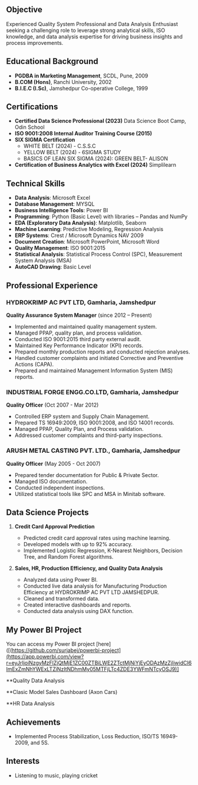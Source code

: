 ## Objective
Experienced Quality System Professional and Data Analysis Enthusiast seeking a challenging role to leverage strong analytical skills, ISO knowledge, and data analysis expertise for driving business insights and process improvements.

## Educational Background
- **PGDBA in Marketing Management**, SCDL, Pune, 2009
- **B.COM (Hons)**, Ranchi University, 2002
- **B.I.E.C (I.Sc)**, Jamshedpur Co-operative College, 1999

## Certifications
- **Certified Data Science Professional (2023)**
  Data Science Boot Camp, Odin School
- **ISO 9001:2008 Internal Auditor Training Course (2015)**
- **SIX SIGMA Certification**
  - WHITE BELT (2024) - C.S.S.C
  - YELLOW BELT (2024) - 6SIGMA STUDY
  - BASICS OF LEAN SIX SIGMA (2024): GREEN BELT- ALISON
- **Certification of Business Analytics with Excel (2024)**
  Simplilearn

## Technical Skills
- **Data Analysis**: Microsoft Excel
- **Database Management**: MYSQL
- **Business Intelligence Tools**: Power BI
- **Programming**: Python (Basic Level) with libraries – Pandas and NumPy
- **EDA (Exploratory Data Analysis)**: Matplotlib, Seaborn
- **Machine Learning**: Predictive Modeling, Regression Analysis
- **ERP Systems**: Crest / Microsoft Dynamics NAV 2009
- **Document Creation**: Microsoft PowerPoint, Microsoft Word
- **Quality Management**: ISO 9001:2015
- **Statistical Analysis**: Statistical Process Control (SPC), Measurement System Analysis (MSA)
- **AutoCAD Drawing**: Basic Level

## Professional Experience
### HYDROKRIMP AC PVT LTD, Gamharia, Jamshedpur
**Quality Assurance System Manager** (since 2012 – Present)
- Implemented and maintained quality management system.
- Managed PPAP, quality plan, and process validation.
- Conducted ISO 9001:2015 third party external audit.
- Maintained Key Performance Indicator (KPI) records.
- Prepared monthly production reports and conducted rejection analyses.
- Handled customer complaints and initiated Corrective and Preventive Actions (CAPA).
- Prepared and maintained Management Information System (MIS) reports.

### INDUSTRIAL FORGE ENGG.CO.LTD, Gamharia, Jamshedpur
**Quality Officer** (Oct 2007 - Mar 2012)
- Controlled ERP system and Supply Chain Management.
- Prepared TS 16949:2009, ISO 9001:2008, and ISO 14001 records.
- Managed PPAP, Quality Plan, and Process validation.
- Addressed customer complaints and third-party inspections.

### ARUSH METAL CASTING PVT. LTD., Gamharia, Jamshedpur
**Quality Officer** (May 2005 - Oct 2007)
- Prepared tender documentation for Public & Private Sector.
- Managed ISO documentation.
- Conducted independent inspections.
- Utilized statistical tools like SPC and MSA in Minitab software.

## Data Science Projects
1. **Credit Card Approval Prediction**
   - Predicted credit card approval rates using machine learning.
   - Developed models with up to 92% accuracy.
   - Implemented Logistic Regression, K-Nearest Neighbors, Decision Tree, and Random Forest algorithms.
   
2. **Sales, HR, Production Efficiency, and Quality Data Analysis**
   - Analyzed data using Power BI.
   - Conducted live data analysis for Manufacturing Production Efficiency at HYDROKRIMP AC PVT LTD JAMSHEDPUR.
   - Cleaned and transformed data.
   - Created interactive dashboards and reports.
   - Conducted data analysis using DAX function.

  
## My Power BI Project

You can access my Power BI project [here]([(https://github.com/surjabej/powerbi-project](https://app.powerbi.com/view?r=eyJrIjoiNzgyMzFlZjQtMjE1ZC00ZTBiLWE2ZTctMjNiYjEyODAzMzZjIiwidCI6ImExZmNhYWExLTZiNzItNDhmMy05MTFjLTc4ZDE3YWFmNTcyOSJ9)]

   
   **Quality Data Analysis
   
   **Clasic Model Sales Dashboard (Axon Cars)
  
   **HR Data Analysis

 
## Achievements
- Implemented Process Stabilization, Loss Reduction, ISO/TS 16949-2009, and 5S.

## Interests
- Listening to music, playing cricket
